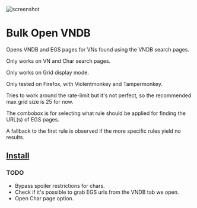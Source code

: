 ![screenshot](https://user-images.githubusercontent.com/78761720/151611319-c13d0378-5f45-48e3-8759-2a304aa783eb.png)
# Bulk Open VNDB

Opens VNDB and EGS pages for VNs found using the VNDB search pages.

Only works on VN and Char search pages.

Only works on Grid display mode.

Only tested on Firefox, with Violentmonkey and Tampermonkey.

Tries to work around the rate-limit but it's not perfect, so the recommended max grid size is 25 for now.

The combobox is for selecting what rule should be applied for finding the URL(s) of EGS pages.

A fallback to the first rule is observed if the more specific rules yield no results.

## [Install](https://raw.githubusercontent.com/mertvn/Bulk-Open-VNDB/master/bulk-open-vndb.user.js)

### TODO
* Bypass spoiler restrictions for chars.
* Check if it's possible to grab EGS urls from the VNDB tab we open.
* Open Char page option.
